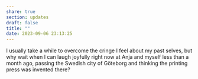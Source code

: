 ```yaml
---
share: true
section: updates
draft: false
title: ""
date: 2023-09-06 23:13:25
---
```


I usually take a while to overcome the cringe I feel about my past selves, but why wait when I can laugh joyfully right now at Anja and myself less than a month ago, passing the Swedish city of Göteborg and thinking the printing press was invented there?
